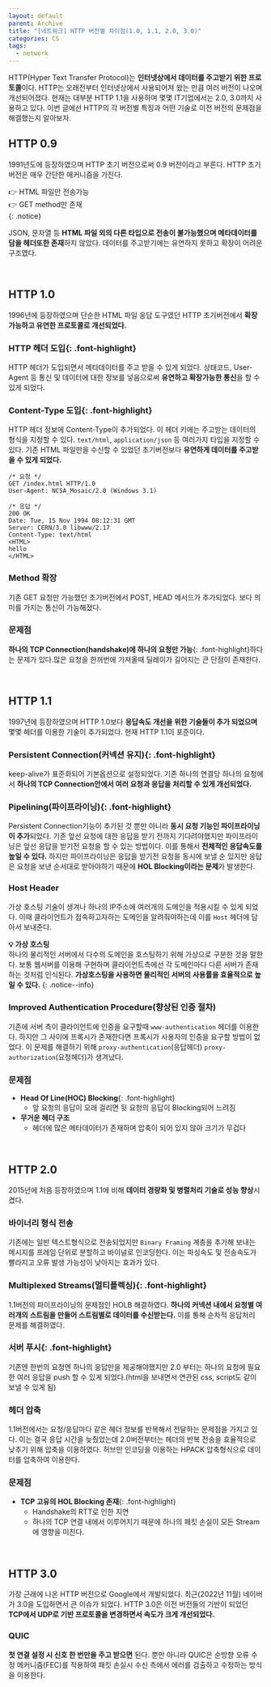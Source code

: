 ```yaml
---
layout: default
parent: Archive
title: "[네트워크] HTTP 버전별 차이점(1.0, 1.1, 2.0, 3.0)"
categories: CS
tags:
  - network
---  
```



HTTP(Hyper Text Transfer Protocol)는 **인터넷상에서 데이터를 주고받기 위한 프로토콜**이다. HTTP는 오래전부터 인터넷상에서 사용되어져 왔는 만큼 여러 버전이 나오며 개선되어졌다. 현재는 대부분 HTTP 1.1을 사용하며 몇몇 IT기업에서는 2.0, 3.0까지 사용하고 있다. 이번 글에선 HTTP의 각 버전별 특징과 어떤 기술로 이전 버전의 문제점을 해결했는지 알아보자.  


## HTTP 0.9  
1991년도에 등장하였으며 HTTP 초기 버전으로써 0.9 버전이라고 부른다. HTTP 초기버전은 매우 간단한 매커니즘을 가진다.  
 
👉 HTML 파일만 전송가능  
👉 GET method만 존재  
{: .notice}

JSON, 문자열 등 **HTML 파일 외의 다른 타입으로 전송이 불가능했으며 메타데이터를 담을 헤더또한 존재**하지 않았다. 데이터를 주고받기에는 유연하지 못하고 확장이 어려운 구조였다.  

<br />  

## HTTP 1.0  
1996년에 등장하였으며 단순한 HTML 파일 응답 도구였던 HTTP 초기버전에서 **확장가능하고 유연한 프로토콜로 개선되었다.**  

### **HTTP 헤더 도입**{: .font-highlight}
HTTP 헤더가 도입되면서 메타데이터를 주고 받을 수 있게 되었다. 상태코드, User-Agent 등 통신 및 데이터에 대한 정보를 넣음으로써 **유연하고 확장가능한 통신**을 할 수 있게 되었다.  

### **Content-Type 도입**{: .font-highlight}
HTTP 헤더 정보에 Content-Type이 추가되었다. 이 헤더 키에는 주고받는 데이터의 형식을 지정할 수 있다. `text/html`, `application/json` 등 여러가지 타입을 지정할 수 있다. 기존 HTML 파일만을 수신할 수 있었던 초기버전보다 **유연하게 데이터를 주고받을 수 있게 되었다.**  
```
/* 요청 */
GET /index.html HTTP/1.0
User-Agent: NCSA_Mosaic/2.0 (Windows 3.1)

/* 응답 */
200 OK
Date: Tue, 15 Nov 1994 08:12:31 GMT
Server: CERN/3.0 libwww/2.17
Content-Type: text/html
<HTML>
hello
</HTML>
```

### **Method 확장**  
기존 GET 요청만 가능했던 초기버전에서 POST, HEAD 메서드가 추가되었다. 보다 의미를 가지는 통신이 가능해졌다.  

### **문제점**  
**하나의 TCP Connection(handshake)에 하나의 요청만 가능**{: .font-highlight}하다는 문제가 있다.많은 요청을 한꺼번에 가져올때 딜레이가 길어지는 큰 단점이 존재한다.  

<br />  

## HTTP 1.1  
1997년에 등장하였으며 HTTP 1.0보다 **응답속도 개선을 위한 기술들이 추가 되었으며** 몇몇 헤더를 이용한 기술이 추가되었다. 현재 HTTP 1.1이 포준이다.

### **Persistent Connection(커넥션 유지)**{: .font-highlight}
keep-alive가 표준화되어 기본옵션으로 설정되었다. 기존 하나의 연결당 하나의 요청에서 **하나의 TCP Connection안에서 여러 요청과 응답을 처리할 수 있게 개선되었다.**  

### **Pipelining(파이프라이닝)**{: .font-highlight}
Persistent Connection기능이 추가된 것 뿐만 아니라 **동시 요청 기능인 파이프라이닝이 추가**되었다. 기존 앞선 요청에 대한 응답을 받기 전까지 기다려야했지만 파이프라이닝은 앞선 응답을 받기전 요청을 할 수 있는 방법이다. 이를 통해서 **전체적인 응답속도를 높일 수 있다.** 하지만 파이프라이닝은 응답을 받기전 요청을 동시에 보낼 순 있지만 응답은 요청을 보낸 순서대로 받아야하기 때문에 **HOL Blocking이라는 문제**가 발생한다.  

### **Host Header**
가상 호스팅 기술이 생겨나 하나의 IP주소에 여러개의 도메인을 적용시킬 수 있게 되었다. 이때 클라이언트가 접속하고자하는 도메인을 알려줘야하는데 이를 `Host` 헤더에 담아서 보내준다.  

**💡 가상 호스팅**  
하나의 물리적인 서버에서 다수의 도메인을 호스팅하기 위해 가상으로 구분한 것을 말한다. 
보통 웹서버를 이용해 구현하며 클라이언트측에선 각 도메인마다 다른 서버가 존재하는 것처럼 인식된다. **가상호스팅을 사용하면 물리적인 서버의 사용률을 효율적으로 높일 수 있다.**
{: .notice--info}

### **Improved Authentication Procedure(향상된 인증 절차)**
기존에 서버 측이 클라이언트에 인증을 요구할때 `www-authentication` 헤더를 이용한다. 하지만 그 사이에 프록시가 존재한다면 프록시가 사용자의 인증을 요구할 방법이 없었다. 이 문제를 해결하기 위해 `proxy-authentication`(응답헤더) `proxy-authorization`(요청헤더)가 생겨났다.  

### **문제점**  
- **Head Of Line(HOC) Blocking**{: .font-highlight}
  - 앞 요청의 응답이 오래 걸리면 뒷 요청의 응답이 Blocking되어 느려짐
- **무거운 헤더 구조**
  - 헤더에 많은 메타데이터가 존재하며 압축이 되어 있지 않아 크기가 무겁다

<br />  

## HTTP 2.0  
2015년에 처음 등장하였으며 1.1에 비해 **데이터 경량화 및 병렬처리 기술로 성능 향상**시켰다.  

### 바이너리 형식 전송
기존에는 일반 텍스트형식으로 전송되었지만 `Binary Framing` 계층을 추가해 보내는 메시지를 프레임 단위로 분할하고 바이널로 인코딩한다. 이는 파싱속도 및 전송속도가 빨라지고 오류 발생 가능성이 낮아지는 효과가 있다.  

### **Multiplexed Streams(멀티플렉싱)**{: .font-highlight}
1.1버전의 파이프라이닝의 문제점인 HOLB 해결하였다. **하나의 커넥션 내에서 요청별 여러개의 스트림을 만들어 스트림별로 데이터를 수신받는다.** 이를 통해 순차적 응답처리 문제를 해결하였다.  

### **서버 푸시**{: .font-highlight}  
기존엔 한번의 요청엔 하나의 응답만을 제공해야했지만 2.0 부터는 하나의 요청에 필요한 여러 응답을 push 할 수 있게 되었다.(html을 보내면서 연관된 css, script도 같이 보낼 수 있게 됨)  

### 헤더 압축
1.1버전에서는 요청/응답마다 같은 헤더 정보를 반복해서 전달하는 문제점을 가지고 있다. 이는 결국 응답 시간을 늦췄었는데 2.0버전부터는 헤더의 반복 전송을 효율적으로 낮추기 위해 압축을 이용하였다. 허브만 인코딩을 이용하는 HPACK 압축형식으로 데이터를 압축하여 이용한다.  

### **문제점**  
- **TCP 고유의 HOL Blocking 존재**{: .font-highlight}
  - Handshake의 RTT로 인한 지연
  - 하나의 TCP 연결 내에서 이루어지기 때문에 하나의 패킷 손실이 모든 Stream에 영향을 미친다.

<br />  

## HTTP 3.0
가장 근래에 나온 HTTP 버전으로 Google에서 개발되었다. 최근(2022년 11월) 네이버가 3.0을 도입하면서 큰 이슈가 되었다. HTTP 3.0은 이전 버전들의 기반이 되었던 **TCP에서 UDP로 기반 프로토콜을 변경하면서 속도가 크게 개선되었다.**  

### QUIC
**첫 연결 설정 시 신호 한 번만을 주고 받으면** 된다. 뿐만 아니라 QUIC은 순방향 오류 수정 메커니즘(FEC)를 적용하여 패킷 손실시 수신 측에서 에러를 검출하고 수정하는 방식을 이용한다.

